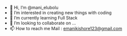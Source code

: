 - 👋 Hi, I’m @mani_elubolu
- 👀 I’m interested in creating new things with coding
- 🌱 I’m currently learning Full Stack
- 💞️ I’m looking to collaborate on ...
- 📫 How to reach me Mail : emanikishore123@gmail.com

<!---
mani-1729/mani-1729 is a ✨ special ✨ repository because its `README.md` (this file) appears on your GitHub profile.
You can click the Preview link to take a look at your changes.
--->
